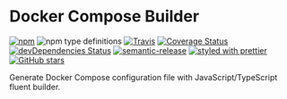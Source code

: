 Docker Compose Builder
======================

[![npm](https://img.shields.io/npm/v/@gfi-centre-ouest/docker-compose-builder.svg)](https://www.npmjs.com/package/@gfi-centre-ouest/docker-compose-builder)
![npm type definitions](https://img.shields.io/npm/types/@gfi-centre-ouest/docker-compose-builder.svg)
[![Travis](https://img.shields.io/travis/gfi-centre-ouest/docker-compose-builder.svg)](https://travis-ci.org/gfi-centre-ouest/docker-compose-builder)
[![Coverage Status](https://coveralls.io/repos/github/gfi-centre-ouest/docker-compose-builder/badge.svg?branch=master)](https://coveralls.io/github/gfi-centre-ouest/docker-compose-builder?branch=master)
[![devDependencies Status](https://david-dm.org/gfi-centre-ouest/docker-compose-builder/dev-status.svg)](https://david-dm.org/gfi-centre-ouest/docker-compose-builder?type=dev)
[![semantic-release](https://img.shields.io/badge/%20%20%F0%9F%93%A6%F0%9F%9A%80-semantic--release-e10079.svg)](https://github.com/semantic-release/semantic-release)
[![styled with prettier](https://img.shields.io/badge/styled_with-prettier-ff69b4.svg)](https://github.com/prettier/prettier)
[![GitHub stars](https://img.shields.io/github/stars/gfi-centre-ouest/docker-compose-builder.svg?style=social&label=Stars)](https://github.com/gfi-centre-ouest/docker-compose-builder)

Generate Docker Compose configuration file with JavaScript/TypeScript fluent builder.

